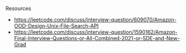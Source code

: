 Resources

- https://leetcode.com/discuss/interview-question/609070/Amazon-OOD-Design-Unix-File-Search-API
- https://leetcode.com/discuss/interview-question/1590162/Amazon-Final-Interview-Questions-or-All-Combined-2021-or-SDE-and-New-Grad
